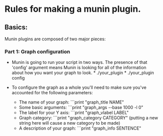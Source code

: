 Rules for making a munin plugin.
================================

## Basics:
Munin plugins are composed of two major pieces:
### Part 1: Graph configuration
* Munin is going to run your script in two ways.  The presence of that 'config' argument means Munin is looking for all of the information about how you want your graph to look.
      * ./your_plugin
      * ./your_plugin config

* To configure the graph as a whole you'll need to make sure you've accounted for the following parameters:
     * The name of your graph:        ```print "graph_title NAME" 
     * Some basic arguments:          ```print "graph_args --base 1000 -l 0"
     * The label for your Y axis:     ```print "graph_vlabel LABEL"
     * Graph category:                ```print "graph_category CATEGORY" (putting a new string here will cause a new category to be made)
     * A description of your graph:   ```print "graph_info SENTENCE" 
      
      
      


